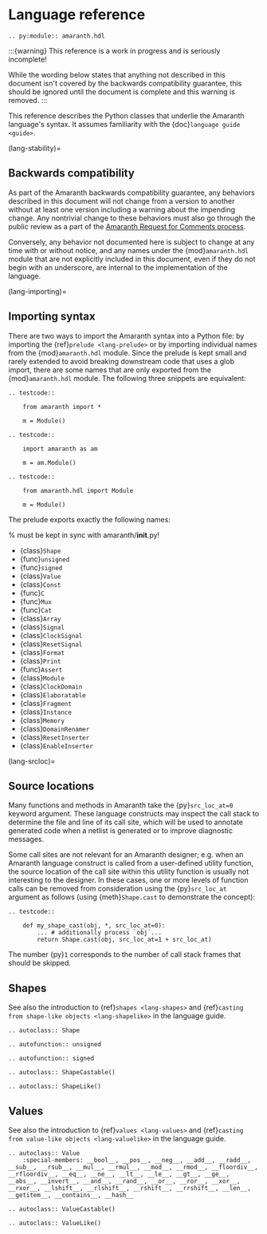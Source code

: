# Language reference

```{eval-rst}
.. py:module:: amaranth.hdl
```

:::{warning}
This reference is a work in progress and is seriously incomplete!

While the wording below states that anything not described in this document isn't covered by the backwards compatibility guarantee, this should be ignored until the document is complete and this warning is removed.
:::

This reference describes the Python classes that underlie the Amaranth language's syntax. It assumes familiarity with the {doc}`language guide <guide>`.

(lang-stability)=

## Backwards compatibility

As part of the Amaranth backwards compatibility guarantee, any behaviors described in this document will not change from a version to another without at least one version including a warning about the impending change. Any nontrivial change to these behaviors must also go through the public review as a part of the [Amaranth Request for Comments process](https://amaranth-lang.org/rfcs/).

Conversely, any behavior not documented here is subject to change at any time with or without notice, and any names under the {mod}`amaranth.hdl` module that are not explicitly included in this document, even if they do not begin with an underscore, are internal to the implementation of the language.

(lang-importing)=

## Importing syntax

There are two ways to import the Amaranth syntax into a Python file: by importing the {ref}`prelude <lang-prelude>` or by importing individual names from the {mod}`amaranth.hdl` module. Since the prelude is kept small and rarely extended to avoid breaking downstream code that uses a glob import, there are some names that are only exported from the {mod}`amaranth.hdl` module. The following three snippets are equivalent:

```{eval-rst}
.. testcode::

    from amaranth import *

    m = Module()
```

```{eval-rst}
.. testcode::

    import amaranth as am

    m = am.Module()
```

```{eval-rst}
.. testcode::

    from amaranth.hdl import Module

    m = Module()
```

The prelude exports exactly the following names:

% must be kept in sync with amaranth/__init__.py!

- {class}`Shape`
- {func}`unsigned`
- {func}`signed`
- {class}`Value`
- {class}`Const`
- {func}`C`
- {func}`Mux`
- {func}`Cat`
- {class}`Array`
- {class}`Signal`
- {class}`ClockSignal`
- {class}`ResetSignal`
- {class}`Format`
- {class}`Print`
- {func}`Assert`
- {class}`Module`
- {class}`ClockDomain`
- {class}`Elaboratable`
- {class}`Fragment`
- {class}`Instance`
- {class}`Memory`
- {class}`DomainRenamer`
- {class}`ResetInserter`
- {class}`EnableInserter`

(lang-srcloc)=

## Source locations

Many functions and methods in Amaranth take the {py}`src_loc_at=0` keyword argument. These language constructs may inspect the call stack to determine the file and line of its call site, which will be used to annotate generated code when a netlist is generated or to improve diagnostic messages.

Some call sites are not relevant for an Amaranth designer; e.g. when an Amaranth language construct is called from a user-defined utility function, the source location of the call site within this utility function is usually not interesting to the designer. In these cases, one or more levels of function calls can be removed from consideration using the {py}`src_loc_at` argument as follows (using {meth}`Shape.cast` to demonstrate the concept):

```{eval-rst}
.. testcode::

    def my_shape_cast(obj, *, src_loc_at=0):
        ... # additionally process `obj`...
        return Shape.cast(obj, src_loc_at=1 + src_loc_at)
```

The number {py}`1` corresponds to the number of call stack frames that should be skipped.

## Shapes

See also the introduction to {ref}`shapes <lang-shapes>` and {ref}`casting from shape-like objects <lang-shapelike>` in the language guide.

```{eval-rst}
.. autoclass:: Shape
```

```{eval-rst}
.. autofunction:: unsigned
```

```{eval-rst}
.. autofunction:: signed
```

```{eval-rst}
.. autoclass:: ShapeCastable()
```

```{eval-rst}
.. autoclass:: ShapeLike()

```

## Values

See also the introduction to {ref}`values <lang-values>` and {ref}`casting from value-like objects <lang-valuelike>` in the language guide.

```{eval-rst}
.. autoclass:: Value
    :special-members: __bool__, __pos__, __neg__, __add__, __radd__, __sub__, __rsub__, __mul__, __rmul__, __mod__, __rmod__, __floordiv__, __rfloordiv__, __eq__, __ne__, __lt__, __le__, __gt__, __ge__, __abs__, __invert__, __and__, __rand__, __or__, __ror__, __xor__, __rxor__, __lshift__, __rlshift__, __rshift__, __rrshift__, __len__, __getitem__, __contains__, __hash__
```

```{eval-rst}
.. autoclass:: ValueCastable()
```

```{eval-rst}
.. autoclass:: ValueLike()
```
